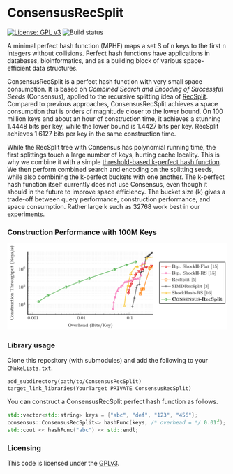 # ConsensusRecSplit

[![License: GPL v3](https://img.shields.io/badge/License-GPLv3-blue.svg)](https://www.gnu.org/licenses/gpl-3.0)
![Build status](https://github.com/ByteHamster/ConsensusRecSplit/actions/workflows/build.yml/badge.svg)

A minimal perfect hash function (MPHF) maps a set S of n keys to the first n integers without collisions.
Perfect hash functions have applications in databases, bioinformatics, and as a building block of various space-efficient data structures.

ConsensusRecSplit is a perfect hash function with very small space consumption.
It is based on *Combined Search and Encoding of Successful Seeds* (Consensus), applied to
the recursive splitting idea of [RecSplit](https://github.com/vigna/sux/blob/master/sux/function/RecSplit.hpp).
Compared to previous approaches, ConsensusRecSplit achieves a space consumption that is orders of magnitude closer to the lower bound.
On 100 million keys and about an hour of construction time, it achieves a stunning 1.4448 bits per key, while the lower bound is 1.4427 bits per key.
RecSplit achieves 1.6127 bits per key in the same construction time.

While the RecSplit tree with Consensus has polynomial running time, the first splittings touch a large number of keys, hurting cache locality.
This is why we combine it with a simple [threshold-based k-perfect hash function](https://arxiv.org/abs/2310.14959).
We then perform combined search and encoding on the splitting seeds, while also combining the k-perfect buckets with one another.
The k-perfect hash function itself currently does not use Consensus, even though it should in the future to improve space efficiency.
The bucket size (k) gives a trade-off between query performance, construction performance, and space consumption.
Rather large k such as 32768 work best in our experiments.

### Construction Performance with 100M Keys

![Plot](plot.png)

### Library usage

Clone this repository (with submodules) and add the following to your `CMakeLists.txt`.

```
add_subdirectory(path/to/ConsensusRecSplit)
target_link_libraries(YourTarget PRIVATE ConsensusRecSplit)
```

You can construct a ConsensusRecSplit perfect hash function as follows.

```cpp
std::vector<std::string> keys = {"abc", "def", "123", "456"};
consensus::ConsensusRecSplit<> hashFunc(keys, /* overhead = */ 0.01f);
std::cout << hashFunc("abc") << std::endl;
```

### Licensing
This code is licensed under the [GPLv3](/LICENSE).
